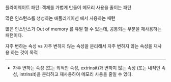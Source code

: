 플라이웨이트 패턴: 객체를 가볍게 만들어 메모리 사용을 줄이는 패턴

많은 인스턴스를 생성하는 애플리케이션 에서 사용하는 패턴

많은 인스턴스가 Out of memory 를 유발 할 수 있는데, 공통되는 부분을 재사용하는 패턴이다.

자주 변하는 속성 vs 자주 변하지 않는 속성을 분리해서 자주 변하지 않는 속성을 재사용 하는 것이 목적

---

- 자주 변하는 속성 (또는 외적인 속성, extrinsit)과 변하지 않는 속성 (또는 내적인 속성, intrinsit)을 
분리하고 재사용하여 메모리 사용을 줄일 수 있다.


